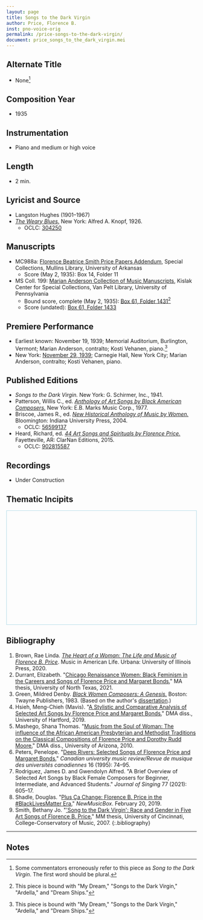```yaml
---
layout: page
title: Songs to the Dark Virgin
author: Price, Florence B.
inst: pno-voice-orig
permalink: /price-songs-to-the-dark-virgin/
document: price_songs_to_the_dark_virgin.mei
---
```


## Alternate Title
- None[^fn1]

## Composition Year
- 1935

## Instrumentation
- Piano and medium or high voice

## Length
- 2 min.

## Lyricist and Source
- Langston Hughes (1901&ndash;1967)
 - [*The Weary Blues.*](https://www.google.com/books/edition/The_Weary_Blues/HjPuAAAAMAAJ) New York: Alfred A. Knopf, 1926.
     * OCLC: <a href="https://www.worldcat.org/title/304250" target="_blank">304250</a>

## Manuscripts
- MC988a: <a href="https://uark.as.atlas-sys.com/repositories/2/resources/1522" target="_blank">Florence Beatrice Smith Price Papers Addendum</a>, Special Collections, Mullins Library, University of Arkansas
    * Score (May 2, 1935): Box 14, Folder 11
- MS Coll. 199: <a href="https://www.library.upenn.edu/detail/collection/marian-anderson-collection" target="_blank">Marian Anderson Collection of Music Manuscripts</a>, Kislak Center for Special Collections, Van Pelt Library, University of Pennsylvania
    * Bound score, complete (May 2, 1935): <a href="https://franklin.library.upenn.edu/catalog/FRANKLIN_9923566763503681" target="_blank">Box 61, Folder 1431</a>[^fn2]
    * Score (undated): <a href="https://franklin.library.upenn.edu/catalog/FRANKLIN_9923566723503681" target="_blank">Box 61, Folder 1433</a>

## Premiere Performance
- Earliest known: November 19, 1939; Memorial Auditorium, Burlington, Vermont; Marian Anderson, contralto; Kosti Vehanen, piano.[^fn2]
- New York: <a href="https://colenda.library.upenn.edu/catalog/81431-p3g15tb4x" target="_blank">November 29, 1939</a>; Carnegie Hall, New York City; Marian Anderson, contralto; Kosti Vehanen, piano.

## Published Editions
- *Songs to the Dark Virgin.* New York: G. Schirmer, Inc., 1941.
- Patterson, Willis C., ed. <a href="https://www.worldcat.org/title/4416705" target="_blank">*Anthology of Art Songs by Black American Composers.*</a> New York: E.B. Marks Music Corp., 1977.
- Briscoe, James R., ed. <a href="https://iupress.org/9780253216830/new-historical-anthology-of-music-by-women/" target="_blank">*New Historical Anthology of Music by Women.*</a> Bloomington: Indiana University Press, 2004.
    * OCLC: <a href="https://www.worldcat.org/title/56599137" target="_blank">56599137</a>
- Heard, Richard, ed. <a href="https://www.classicalvocalrep.com/products/44-Art-Songs-and-Spirituals-by-Florence-B-Price-for-Medium-High-Voice-and-Piano-Richard-Heard-205398.html" target="_blank">*44 Art Songs and Spirituals by Florence Price.*</a> Fayetteville, AR: ClarNan Editions, 2015.
    * OCLC: <a href="https://www.worldcat.org/title/902815587" target="_blank">902815587</a>

## Recordings
- Under Construction

## Thematic Incipits
<div>
  <div id="app" class="panel" style="border: 1px solid lightblue; min-height: 300px;"></div>
</div>

<script type="module">
  import 'https://www.verovio.org/javascript/app/verovio-app.js';

  const options = {
      defaultView: 'responsive', // default is 'responsive', alternative is 'document'
      defaultZoom: 3, // 0-7, default is 4
      enableResponsive: true, // default is true
      enableDocument: true, // default is true
  }

  // Create the app - here with an empty option object
  const app = new Verovio.App(document.getElementById("app"), options);

  // Load a file (MEI or MusicXML)
  fetch("{{site.baseurl}}/assets/mei/{{page.document}}")
      .then(function(response) {
          return response.text();
      })
      .then(function(text) {
          app.loadData(text);
      });

</script>

## Bibliography
1. Brown, Rae Linda. <a href="https://www.worldcat.org/title/1122800180" target="_blank">*The Heart of a Woman: The Life and Music of Florence B. Price*</a>. Music in American Life. Urbana: University of Illinois Press, 2020.
2. Durrant, Elizabeth. "<a href="https://digital.library.unt.edu/ark:/67531/metadc1833455/" target="_blank">Chicago Renaissance Women: Black Feminism in the Careers and Songs of Florence Price and Margaret Bonds.</a>" MA thesis, University of North Texas, 2021.
3. Green, Mildred Denby. <a href="https://www.worldcat.org/title/black-women-composers-a-genesis/oclc/7248595" target="_blank">*Black Women Composers: A Genesis.*</a> Boston: Twayne Publishers, 1983. (Based on the author's <a href="https://shareok.org/handle/11244/4095" target="_blank">dissertation</a>.)
4. Hsieh, Meng-Chieh (Mavis). "<a href="https://www.proquest.com/docview/2444639939" target="_blank">A Stylistic and Comparative Analysis of Selected Art Songs by Florence Price and Margaret Bonds.</a>" DMA diss., University of Hartford, 2019.
5. Mashego, Shana Thomas. "<a href="https://repository.arizona.edu/handle/10150/193978" target="_blank">Music from the Soul of Woman: The influence of the African American Presbyterian and Methodist Traditions on the Classical Compositions of Florence Price and Dorothy Rudd Moore.</a>" DMA diss., University of Arizona, 2010. 
6. Peters, Penelope. "<a href="https://doi.org/10.7202/1014417ar" target="_blank">Deep Rivers: Selected Songs of Florence Price and Margaret Bonds.</a>" *Canadian university music review/Revue de musique des universités canadiennes* 16 (1995): 74&ndash;95.
7. Rodriguez, James D. and Gwendolyn Alfred. "A Brief Overview of Selected Art Songs by Black Female Composers for Beginner, Intermediate, and Advanced Students." *Journal of Singing* 77 (2021): 605&ndash;17.
8. Shadle, Douglas. "<a href="https://newmusicusa.org/nmbx/plus-ca-change-florence-b-price-in-the-blacklivesmatter-era/" target="_blank">Plus Ça Change: Florence B. Price in the #BlackLivesMatter Era.</a>" *NewMusicBox*. February 20, 2019.
9. Smith, Bethany Jo. "<a href="http://rave.ohiolink.edu/etdc/view?acc_num=ucin1186770755" target="_blank">'Song to the Dark Virgin': Race and Gender in Five Art Songs of Florence B. Price.</a>" MM thesis, University of Cincinnati, College-Conservatory of Music, 2007.
{:.bibliography}

-----

## Notes
[^fn1]: Some commentators erroneously refer to this piece as *Song to the Dark Virgin*. The first word should be plural.
[^fn2]: This piece is bound with "My Dream," "Songs to the Dark Virgin," "Ardella," and "Dream Ships."
[^fn3]: See "Record Audience Expected to Hear Marian Anderson Sing in City Sunday," *Burlington Free Press*, November 17, 1939.
